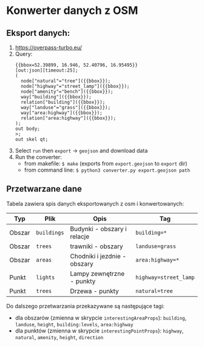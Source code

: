 # Konwerter danych z OSM

## Eksport danych:

1. https://overpass-turbo.eu/
2. Query:
   ```
   {{bbox=52.39899, 16.946, 52.40796, 16.95495}}
   [out:json][timeout:25];
   (
     node["natural"="tree"]({{bbox}});
     node["highway"="street_lamp"]({{bbox}});
     node["amenity"="bench"]({{bbox}});
     way["building"]({{bbox}});
     relation["building"]({{bbox}});
     way["landuse"="grass"]({{bbox}});
     way["area:highway"]({{bbox}});
     relation["area:highway"]({{bbox}});
   );
   out body;
   >;
   out skel qt;
   ```
3. Select `run` then `export` -> `geojson` and download data
4. Run the converter:
   - from makefile: `$ make` (exports from `export.geojson` to `export` dir)
   - from command line: `$ python3 converter.py export.geojson path`

## Przetwarzane dane

Tabela zawiera spis danych eksportowanych z osm i konwertowanych:

| Typ    | Plik        | Opis                         | Tag                   |
| ------ | ----------- | ---------------------------- | --------------------- |
| Obszar | `buildings` | Budynki - obszary i relacje  | `building=*`          |
| Obszar | `trees`     | trawniki - obszary           | `landuse=grass`       |
| Obszar | `areas`     | Chodniki i jezdnie - obszary | `area:highway=*`      |
| Punkt  | `lights`    | Lampy zewnętrzne - punkty    | `highway=street_lamp` |
| Punkt  | `trees`     | Drzewa - punkty              | `natural=tree`        |

Do dalszego przetwarzania przekazywane są następujące tagi:

- dla obszarów (zmienna w skrypcie `interestingAreaProps`): `building`, `landuse`, `height`, `building:levels`, `area:highway`
- dla punktów (zmienna w skrypcie `interestingPointProps`): `highway`, `natural`, `amenity`, `height`, `direction`
